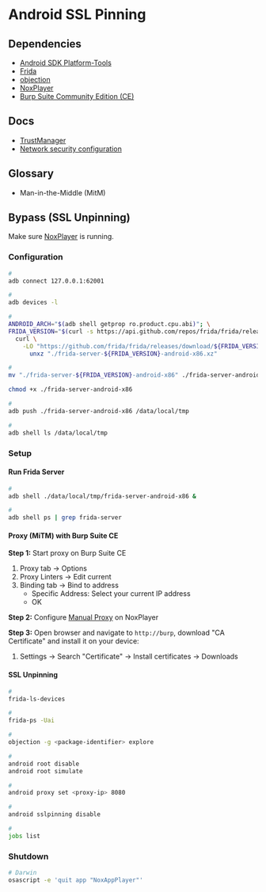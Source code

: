 # Android SSL Pinning

<!--
https://github.com/to0thl3ss/IoTLinks/blob/ae74a5f76caa2f8810977a98b5358d6ec01a475e/mobile/js-script-sslbypass.js

https://www.youtube.com/watch?v=UJCHNfuN9JE
https://www.youtube.com/watch?v=jAcac09PdNM
https://www.youtube.com/watch?v=hfmjpd0n3sM
https://www.youtube.com/watch?v=1721lyUtfYY
https://www.youtube.com/watch?v=o8IcTU_bwoU
https://www.youtube.com/watch?v=ENyEcwLaz-A

https://github.com/shroudedcode/apk-mitm

DST Root CA X3 root
-->

## Dependencies

- [Android SDK Platform-Tools](/android/platform-tools.md)
- [Frida](/frida.md)
- [objection](/objection.md)
- [NoxPlayer](/noxplayer.md)
- [Burp Suite Community Edition (CE)](/portswigger/burp-suite-ce.md)

## Docs

- [TrustManager](https://developer.android.com/reference/javax/net/ssl/TrustManager)
- [Network security configuration](https://developer.android.com/training/articles/security-config)

## Glossary

- Man-in-the-Middle (MitM)

## Bypass (SSL Unpinning)

Make sure [NoxPlayer](/noxplayer.md) is running.

### Configuration

```sh
#
adb connect 127.0.0.1:62001

#
adb devices -l

#
ANDROID_ARCH="$(adb shell getprop ro.product.cpu.abi)"; \
FRIDA_VERSION="$(curl -s https://api.github.com/repos/frida/frida/releases/latest | grep tag_name | cut -d '"' -f 4)"; \
  curl \
    -LO "https://github.com/frida/frida/releases/download/${FRIDA_VERSION}/frida-server-${FRIDA_VERSION}-android-${ANDROID_ARCH}.xz" && \
      unxz "./frida-server-${FRIDA_VERSION}-android-x86.xz"

#
mv "./frida-server-${FRIDA_VERSION}-android-x86" ./frida-server-android-x86

chmod +x ./frida-server-android-x86

#
adb push ./frida-server-android-x86 /data/local/tmp

#
adb shell ls /data/local/tmp
```

### Setup

#### Run Frida Server

```sh
#
adb shell ./data/local/tmp/frida-server-android-x86 &

#
adb shell ps | grep frida-server
```

#### Proxy (MiTM) with Burp Suite CE

**Step 1:** Start proxy on Burp Suite CE

1. Proxy tab -> Options
2. Proxy Linters -> Edit current
3. Binding tab -> Bind to address
   - Specific Address: Select your current IP address
   - OK

**Step 2:** Configure [Manual Proxy](/noxplayer.md#proxy-manual) on NoxPlayer

**Step 3:** Open browser and navigate to `http://burp`, download "CA Certificate" and install it on your device:

1. Settings -> Search "Certificate" -> Install certificates -> Downloads

#### SSL Unpinning

```sh
#
frida-ls-devices

#
frida-ps -Uai

#
objection -g <package-identifier> explore

#
android root disable
android root simulate

#
android proxy set <proxy-ip> 8080

#
android sslpinning disable

#
jobs list
```

<!--
avdmanager
-->

### Shutdown

```sh
# Darwin
osascript -e 'quit app "NoxAppPlayer"'
```
